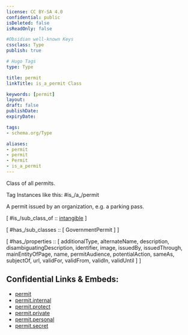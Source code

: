 ```yaml
---
license: CC BY-SA 4.0
confidential: public
isDeleted: false
isReadOnly: false

#Obsidian well-known Keys
cssclass: Type
publish: true

# Hugo Tags
type: Type

title: permit
linkTitle: is_a_permit Class

keywords: [permit]
layout: 
draft: false
publishDate:
expiryDate: 

tags:
- schema.org/Type

aliases:
- permit
- permit
- Permit
- is_a_permit
---
```


Class of all permits.

Tag Instances like this: 
#is_/a_/permit

A permit issued by an organization, e.g. a parking pass.

[ #is_/sub_class_of :: [intangible](schema.org/Type/is_a_/intangible.md) ]

[ #has_/sub_classes :: [ GovernmentPermit ] ]

[ #has_/properties :: [ additionalType, alternateName, description, disambiguatingDescription, identifier, image, issuedBy, issuedThrough, mainEntityOfPage, name, permitAudience, potentialAction, sameAs, subjectOf, url, validFor, validFrom, validIn, validUntil ] ]



## Confidential Links & Embeds: 
- [permit](../../../../../_public/schema.org/Type/is_a_/intangible/permit.md) 
- [permit.internal](../../../../../_internal/schema.org/Type/is_a_/intangible/permit.internal.md) 
- [permit.protect](../../../../../_protect/schema.org/Type/is_a_/intangible/permit.protect.md) 
- [permit.private](../../../../../_private/schema.org/Type/is_a_/intangible/permit.private.md) 
- [permit.personal](../../../../../_personal/schema.org/Type/is_a_/intangible/permit.personal.md) 
- [permit.secret](../../../../../_secret/schema.org/Type/is_a_/intangible/permit.secret.md) 
